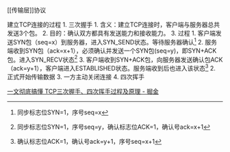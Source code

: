 [[传输层]]协议

建立TCP连接的过程
	1. 三次握手
		1. 含义：建立TCP连接时，客户端与服务器总共发送3个包。
		2. 目的：确认双方都具有发送能力和接收能力。
		3. 过程
			1. 客户端发送SYN包（seq=x）到服务器，进入SYN_SEND状态。等待服务器确认[^1] 
			2. 服务端收到SYN包（ack=x+1），必须确认并发送一个SYN包(seq=y)，即SYN+ACK包。进入SYN_RECV状态[^2] 
			3. 客户端收到SYN+ACK包，向服务器发送确认包ACK（ack=y+1），客户端进入ESTABLISHED状态。服务端收到后也进入该状态[^3] 
	2. 正式开始传输数据
	3. 一方主动关闭连接
	4. 四次挥手


[一文彻底搞懂 TCP三次握手、四次挥手过程及原理 - 掘金](https://juejin.cn/post/6844904070000410631?searchId=20230714200722D438FEDF3B1C394C3850) 

[^1]: 同步标志位SYN=1，序号seq=x
[^2]: 同步标志位SYN=1，序号seq=y，确认标志位ACK=1，确认号ack=x+1
[^3]: 确认标志位ACK=1，确认号ack=y+1，序号seq=x+1